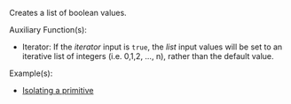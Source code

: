 Creates a list of boolean values.

Auxiliary Function(s):



* Iterator: If the _iterator_ input is `true`, the _list_ input values will be set to an iterative list of integers (i.e. 0,1,2, …, n), rather than the default value.

Example(s):



* [Isolating a primitive](https://creator.trimble.com/graph?assetURI=whp:866137ad-bf24-4a85-8953-1c9ca1657d7b&version=latest)